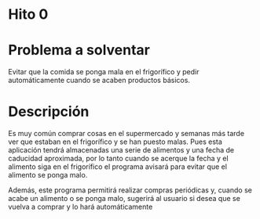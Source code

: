 # Hito 0

# Problema a solventar
Evitar que la comida se ponga mala en el frigorífico y pedir automáticamente cuando se acaben productos básicos.

# Descripción 
Es muy común comprar cosas en el supermercado y semanas más tarde ver que estaban en el frigorífico y se han puesto malas. Pues esta aplicación tendrá almacenadas una serie de alimentos  y una fecha de caducidad aproximada, por lo tanto cuando se acerque la fecha y el alimento siga en el frigorífico el programa avisará para evitar que el alimento se ponga malo.

Además, este programa permitirá realizar compras periódicas y, cuando se acabe un alimento o se ponga malo, sugerirá al usuario si desea que se vuelva a comprar y lo hará automáticamente


